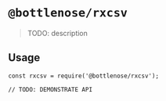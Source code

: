 # `@bottlenose/rxcsv`

> TODO: description

## Usage

```
const rxcsv = require('@bottlenose/rxcsv');

// TODO: DEMONSTRATE API
```
